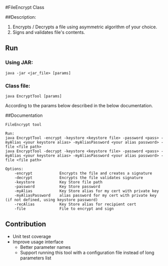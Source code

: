 #FileEncrypt Class

##Description:
1. Encrypts / Decrypts a file using asymmetric algorithm of your choice.
2. Signs and validates file's contents.

## Run
### Using JAR:
```
java -jar <jar_file> [params]
```

### Class file:
```
java EncryptTool [params]
```

According to the params below described in the below documentation.

##Documentation

```
FileEncrypt tool

Run:
java EncryptTool -encrypt -keystore <keystore file> -password <pass> -myAlias <your keystore alias> -myAliasPassword <your alias password> -file <file path>
java EncryptTool -decrypt -keystore <keystore file> -password <pass> -myAlias <your keystore alias> -myAliasPassword <your alias password> -file <file path>

Options:
    -encrypt            Encrypts the file and creates a signature
    -decrypt            Encrypts the file validates signature
    -keystore           Key Store file path
    -password           Key Store password
    -myAlias            Key Store alias for my cert with private key
    -myAliasPassword    alias password for my cert with private key (if not defined, using keystore password)
    -recAlias           Key Store alias for recipient cert
    -file               File to encrypt and sign
```

## Contribution
* Unit test coverage
* Improve usage interface
    * Better parameter names
    * Support running this tool with a configuration file instead of long parameters list